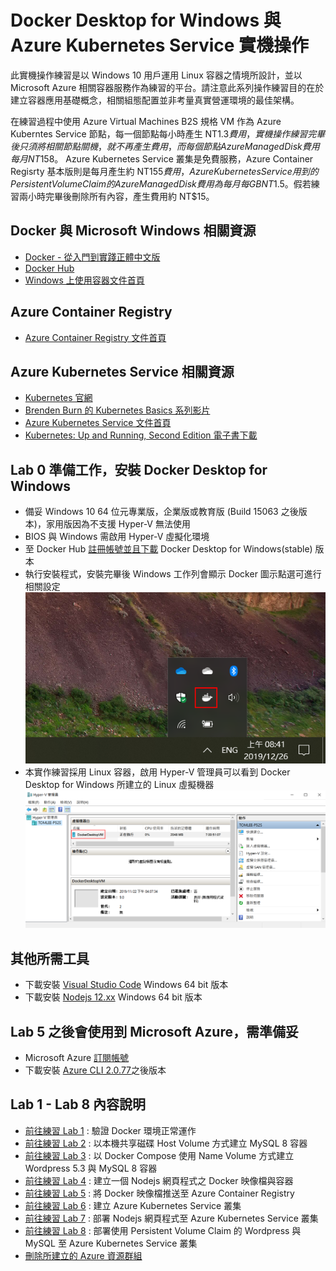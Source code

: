 # Docker Desktop for Windows 與 Azure Kubernetes Service 實機操作

此實機操作練習是以 Windows 10 用戶運用 Linux 容器之情境所設計，並以 Microsoft Azure 相關容器服務作為練習的平台。請注意此系列操作練習目的在於建立容器應用基礎概念，相關組態配置並非考量真實營運環境的最佳架構。

在練習過程中使用 Azure Virtual Machines B2S 規格 VM 作為 Azure Kuberntes Service 節點，每一個節點每小時產生 NT$1.3 費用，實機操作練習完畢後只須將相關節點關機，就不再產生費用，而每個節點 Azure Managed Disk 費用每月 NT$158。 Azure Kubernetes Service 叢集是免費服務，Azure Container Regisrty 基本版則是每月產生約 NT$155 費用，Azure Kubernetes Service 用到的 Persistent Volume Claim 的 Azure Managed Disk 費用為每月每 GB NT$1.5。假若練習兩小時完畢後刪除所有內容，產生費用約 NT$15。

## Docker 與 Microsoft Windows 相關資源
* [Docker - 從入門到實踐正體中文版](https://philipzheng.gitbooks.io/docker_practice/content/)
* [Docker Hub](https://hub.docker.com/)
* [Windows 上使用容器文件首頁](https://docs.microsoft.com/zh-tw/virtualization/windowscontainers/)

## Azure Container Registry
* [Azure Container Registry 文件首頁](https://docs.microsoft.com/zh-tw/azure/container-registry/)

## Azure Kubernetes Service 相關資源
* [Kubernetes 官網](https://kubernetes.io/)
* [Brenden Burn 的 Kubernetes Basics 系列影片](https://www.youtube.com/playlist?list=PLLasX02E8BPCrIhFrc_ZiINhbRkYMKdPT) 
* [Azure Kubernetes Service 文件首頁](https://docs.microsoft.com/zh-tw/azure/aks/)
* [Kubernetes: Up and Running, Second Edition 電子書下載](https://azure.microsoft.com/en-us/resources/kubernetes-up-and-running/)


## Lab 0 準備工作，安裝 Docker Desktop for Windows
* 備妥 Windows 10 64 位元專業版，企業版或教育版 (Build 15063 之後版本)，家用版因為不支援 Hyper-V 無法使用
* BIOS 與 Windows 需啟用 Hyper-V 虛擬化環境
* 至 Docker Hub [註冊帳號並且下載](https://hub.docker.com/editions/community/docker-ce-desktop-windows) Docker Desktop for Windows(stable) 版本
* 執行安裝程式，安裝完畢後 Windows 工作列會顯示 Docker 圖示點選可進行相關設定
![Windows 工作列圖示](images/taskbar.png)
* 本實作練習採用 Linux 容器，啟用 Hyper-V 管理員可以看到 Docker Desktop for Windows 所建立的 Linux 虛擬機器
![Hyper-V 管理員](images/hypervmanager.png)

## 其他所需工具
* 下載安裝 [Visual Studio Code](https://code.visualstudio.com/Download) Windows 64 bit 版本
* 下載安裝 [Nodejs 12.xx](https://nodejs.org/zh-tw/download/) Windows 64 bit 版本

## Lab 5 之後會使用到 Microsoft Azure，需準備妥
*  Microsoft Azure [訂閱帳號](https://azure.microsoft.com/zh-tw/free/)
* 下載安裝 [Azure CLI 2.0.77](https://docs.microsoft.com/zh-tw/cli/azure/install-azure-cli?view=azure-cli-latest)之後版本 

## Lab 1 - Lab 8 內容說明
* [前往練習 Lab 1](Labs-01.md) : 驗證 Docker 環境正常運作
* [前往練習 Lab 2](Labs-02.md) : 以本機共享磁碟 Host Volume 方式建立 MySQL 8 容器
* [前往練習 Lab 3](Labs-03.md) : 以 Docker Compose 使用 Name Volume 方式建立 Wordpress 5.3 與 MySQL 8 容器
* [前往練習 Lab 4](Labs-04.md) : 建立一個 Nodejs 網頁程式之 Docker 映像檔與容器
* [前往練習 Lab 5](Labs-05.md) : 將 Docker 映像檔推送至 Azure Container Registry
* [前往練習 Lab 6](Labs-06.md) : 建立 Azure Kubernetes Service 叢集
* [前往練習 Lab 7](Labs-07.md) : 部署 Nodejs 網頁程式至 Azure Kubernetes Service 叢集
* [前往練習 Lab 8](Labs-08.md) : 部署使用 Persistent Volume Claim 的 Wordpress 與 MySQL 至 Azure Kubernetes Service 叢集
* [刪除所建立的 Azure 資源群組](Labs-clear.md)
